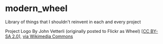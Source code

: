 # modern_wheel
Library of things that I shouldn't reinvent in each and every project

Project Logo By John Vetterli (originally posted to Flickr as Wheel) [<a href="http://creativecommons.org/licenses/by-sa/2.0">CC BY-SA 2.0</a>], <a href="http://commons.wikimedia.org/wiki/File%3AWagon_wheel_at_Black_Creek_Pioneer_Village.jpg">via Wikimedia Commons</a>
